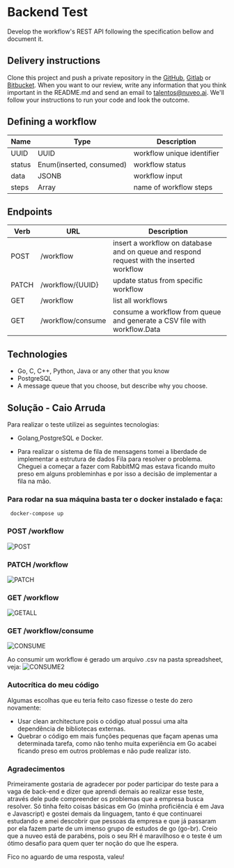 # Backend Test

Develop the workflow's REST API following the specification bellow and document it.

## Delivery instructions

Clone this project and push a private repository in the [GitHub](https://github.com/), [Gitlab](https://about.gitlab.com/) or [Bitbucket](https://bitbucket.org/). When you want to our review, write any information that you think important in the README.md and send an email to talentos@nuveo.ai. We'll follow your instructions to run your code and look the outcome. 

## Defining a workflow

|Name|Type|Description|
|-|-|-|
|UUID|UUID|workflow unique identifier|
|status|Enum(inserted, consumed)|workflow status|
|data|JSONB|workflow input|
|steps|Array|name of workflow steps

## Endpoints

|Verb|URL|Description|
|-|-|-|
|POST|/workflow|insert a workflow on database and on queue and respond request with the inserted workflow|
|PATCH|/workflow/{UUID}|update status from specific workflow|
|GET|/workflow|list all workflows|
|GET|/workflow/consume|consume a workflow from queue and generate a CSV file with workflow.Data|

## Technologies

- Go, C, C++, Python, Java or any other that you know
- PostgreSQL
- A message queue that you choose, but describe why you choose.

## Solução - Caio Arruda

Para realizar o teste utilizei as seguintes tecnologias:
- Golang,PostgreSQL e Docker.

- Para realizar o sistema de fila de mensagens tomei a liberdade de implementar a estrutura de dados Fila para resolver o problema. Cheguei a começar a fazer com RabbitMQ mas estava ficando muito preso em alguns probleminhas e por isso a decisão de implementar a fila na mão. 

 ### Para rodar na sua máquina basta ter o docker instalado e faça: 
	 docker-compose up

### POST /workflow
![POST](https://i.ibb.co/ydkhrZ6/create-workflow.png)

### PATCH /workflow
![PATCH](https://i.ibb.co/ZSnKXQ0/patch-workflow.png)

### GET /workflow
![GETALL](https://i.ibb.co/xSxznbd/get-workflow.png)

### GET /workflow/consume
![CONSUME](https://i.ibb.co/pX86vxm/consume-workflow.png)

Ao consumir um workflow é gerado um arquivo .csv na pasta spreadsheet, veja:
![CONSUME2](https://i.ibb.co/5MCdDC5/consumeeee.png)


### Autocrítica do meu código
Algumas escolhas que eu teria feito caso fizesse o teste do zero novamente:
- Usar clean architecture pois o código atual possui uma alta dependência de bibliotecas externas. 
- Quebrar o código em mais funções pequenas que façam apenas uma determinada tarefa, como não tenho muita experiência em Go acabei ficando preso em outros problemas e não pude realizar isto.  


### Agradecimentos
Primeiramente gostaria de agradecer por poder participar do teste para a vaga de back-end e dizer que aprendi demais ao realizar esse teste, através dele pude compreender os problemas que a empresa busca resolver. Só tinha feito coisas básicas em Go (minha proficiência é em Java e Javascript) e gostei demais da linguagem, tanto é que continuarei estudando e amei descobrir que pessoas da empresa e que já passaram por ela fazem parte de um imenso grupo de estudos de go (go-br).  Creio que a nuveo está de parabéns, pois o seu RH é maravilhoso e o teste é um ótimo desafio para quem quer ter noção do que lhe espera.  

Fico no aguardo de uma resposta, valeu!